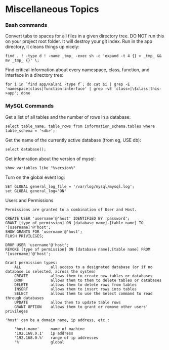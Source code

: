 Miscellaneous Topics
=======================



### Bash commands

Convert tabs to spaces for all files in a given directory tree. DO NOT run this on your project root folder. It will destroy your git index. Run in the app directory, it cleans things up nicely:

    find . ! -type d ! -name _tmp_ -exec sh -c 'expand -t 4 {} > _tmp_ && mv _tmp_ {}' \;

Find critical information about every namespace, class, function, and interface in a directory tree:

    for i in `find app/Kalani -type f`; do cat $i | grep -E 'namespace|class|function|interface' | grep -vE 'class=|\$class|this->app'; done




### MySQL Commands

Get a list of all tables and the number of rows in a database:

    select table_name, table_rows from information_schema.tables where table_schema = '<db>';

Get the name of the currently active database (from eg, USE db):

    select database();

Get infomration about the version of mysql:

    show variables like "%version%"

Turn on the global event log:

    SET GLOBAL general_log_file = '/var/log/mysql/mysql.log';
    set GLOBAL general_log='ON'

Users and Permissions

    Permissions are granted to a combination of User and Host.

    CREATE USER 'username'@'host' IDENTIFIED BY 'password';
    GRANT [type of permission] ON [database name].[table name] TO '[username]'@'host';
    SHOW GRANTS FOR 'username'@'host';
    FLUSH PRIVILEGES;
    
    DROP USER 'username'@'host';
    REVOKE [type of permission] ON [database name].[table name] FROM '[username]'@'host';

    Grant permission types:
        ALL             all access to a designated database (or if no database is selected, across the system)
        CREATE          allows them to create new tables or databases
        DROP            allows them to them to delete tables or databases
        DELETE          allows them to delete rows from tables
        INSERT          allows them to insert rows into tables
        SELECT          allows them to use the Select command to read through databases
        UPDATE          allow them to update table rows
        GRANT OPTION    allows them to grant or remove other users' privileges

    'host' can be a domain name, ip address, etc.:

        'host.name'     name of machine
        '192.168.0.1'   ip address
        '192.168.0.%'   range of ip addresses
        '%'             global

